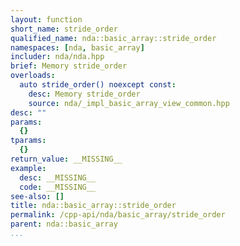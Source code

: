 ```yaml
---
layout: function
short_name: stride_order
qualified_name: nda::basic_array::stride_order
namespaces: [nda, basic_array]
includer: nda/nda.hpp
brief: Memory stride_order
overloads:
  auto stride_order() noexcept const:
    desc: Memory stride_order
    source: nda/_impl_basic_array_view_common.hpp
desc: ""
params:
  {}
tparams:
  {}
return_value: __MISSING__
example:
  desc: __MISSING__
  code: __MISSING__
see-also: []
title: nda::basic_array::stride_order
permalink: /cpp-api/nda/basic_array/stride_order
parent: nda::basic_array
...
```


